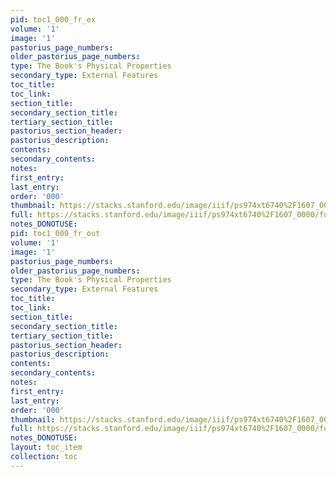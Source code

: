 ```yaml
---
pid: toc1_000_fr_ex
volume: '1'
image: '1'
pastorius_page_numbers:
older_pastorius_page_numbers:
type: The Book's Physical Properties
secondary_type: External Features
toc_title:
toc_link:
section_title:
secondary_section_title:
tertiary_section_title:
pastorius_section_header:
pastorius_description:
contents:
secondary_contents:
notes:
first_entry:
last_entry:
order: '000'
thumbnail: https://stacks.stanford.edu/image/iiif/ps974xt6740%2F1607_0000/full/100,/0/default.jpg
full: https://stacks.stanford.edu/image/iiif/ps974xt6740%2F1607_0000/full/full/0/default.jpg
notes_DONOTUSE:
pid: toc1_000_fr_out
volume: '1'
image: '1'
pastorius_page_numbers:
older_pastorius_page_numbers:
type: The Book's Physical Properties
secondary_type: External Features
toc_title:
toc_link:
section_title:
secondary_section_title:
tertiary_section_title:
pastorius_section_header:
pastorius_description:
contents:
secondary_contents:
notes:
first_entry:
last_entry:
order: '000'
thumbnail: https://stacks.stanford.edu/image/iiif/ps974xt6740%2F1607_0000/full/100,/0/default.jpg
full: https://stacks.stanford.edu/image/iiif/ps974xt6740%2F1607_0000/full/full/0/default.jpg
notes_DONOTUSE: 
layout: toc_item
collection: toc
---
```

